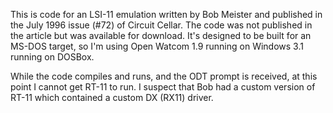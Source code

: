 This is code for an LSI-11 emulation written by Bob Meister and published in the July 1996 issue (#72) of Circuit Cellar. 
The code was not published in the article but was available for download. It's designed to be built for an MS-DOS
target, so I'm using Open Watcom 1.9 running on Windows 3.1 running on DOSBox.

While the code compiles and runs, and the ODT prompt is received, at this point I cannot get RT-11 to run. I suspect
that Bob had a custom version of RT-11 which contained a custom DX (RX11) driver.
